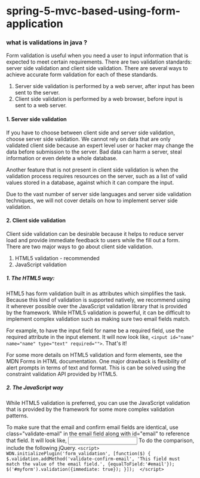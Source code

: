 # spring-5-mvc-based-using-form-application

### what is validations in java ?

Form validation is useful when you need a user to input information that is expected to meet certain requirements. There are two validation standards: server side validation and client side validation. There are several ways to achieve accurate form validation for each of these standards.
  1. Server side validation is performed by a web server, after input has been sent to the server.
  2. Client side validation is performed by a web browser, before input is sent to a web server.
  
#### 1. Server side validation

If you have to choose between client side and server side validation, choose server side validation. We cannot rely on data that are only validated client side because an expert level user or hacker may change the data before submission to the server. Bad data can harm a server, steal information or even delete a whole database.

Another feature that is not present in client side validation is when the validation process requires resources on the server, such as a list of valid values stored in a database, against which it can compare the input.

Due to the vast number of server side languages and server side validation techniques, we will not cover details on how to implement server side validation.

#### 2. Client side validation
Client side validation can be desirable because it helps to reduce server load and provide immediate feedback to users while the fill out a form. There are two major ways to go about client side validation.

1. HTML5 validation - recommended
2. JavaScript validation

##### 1. The HTML5 way:
HTML5 has form validation built in as attributes which simplifies the task. Because this kind of validation is supported natively, we recommend using it wherever possible over the JavaScript validation library that is provided by the framework. While HTML5 validation is powerful, it can be difficult to implement complex validation such as making sure two email fields match.

For example, to have the input field for name be a required field, use the required attribute in the input element. It will now look like, `<input id="name" name="name" type="text" required="">`. That's it!

For some more details on HTML5 validation and form elements, see the MDN Forms in HTML documentation. One major drawback is flexibility of alert prompts in terms of text and format. This is can be solved using the constraint validation API provided by HTML5.

##### 2. The JavaScript way
While HTML5 validation is preferred, you can use the JavaScript validation that is provided by the framework for some more complex validation patterns.

To make sure that the email and confirm email fields are identical, use class="validate-email" in the email field along with id="email" to reference that field. It will look like, <input class="validate-email" id="email" name="email" type="text">
To do the comparison, include the following jQuery.
`<script>
        WDN.initializePlugin('form_validation', [function($) {
          $.validation.addMethod('validate-confirm-email', 'This field must match the value of the email field.',
          {equalToField:'#email'});
          $('#myform').validation({immediate: true});
          }]); 
     </script>
`
